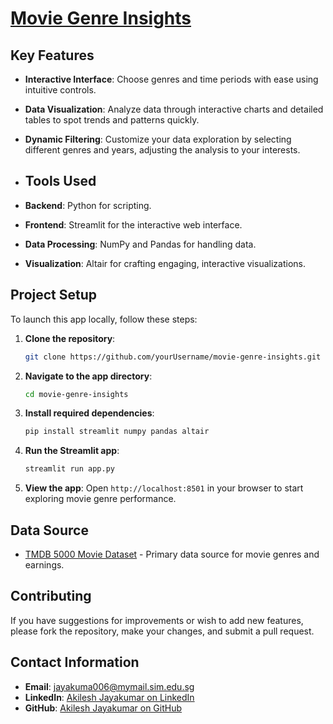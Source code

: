 # [Movie Genre Insights](https://movie-genre-insights-app.streamlit.app/)

## Key Features

- **Interactive Interface**: Choose genres and time periods with ease using intuitive controls.
- **Data Visualization**: Analyze data through interactive charts and detailed tables to spot trends and patterns quickly.
- **Dynamic Filtering**: Customize your data exploration by selecting different genres and years, adjusting the analysis to your interests.

- ## Tools Used

- **Backend**: Python for scripting.
- **Frontend**: Streamlit for the interactive web interface.
- **Data Processing**: NumPy and Pandas for handling data.
- **Visualization**: Altair for crafting engaging, interactive visualizations.

## Project Setup

To launch this app locally, follow these steps:

1. **Clone the repository**:
   ```bash
   git clone https://github.com/yourUsername/movie-genre-insights.git
   ```
2. **Navigate to the app directory**:
   ```bash
   cd movie-genre-insights
   ```
3. **Install required dependencies**:
   ```bash
   pip install streamlit numpy pandas altair
   ```
4. **Run the Streamlit app**:
   ```bash
   streamlit run app.py
   ```
5. **View the app**:
   Open `http://localhost:8501` in your browser to start exploring movie genre performance.

## Data Source

- [TMDB 5000 Movie Dataset](https://www.kaggle.com/datasets/tmdb/tmdb-movie-metadata) - Primary data source for movie genres and earnings.

## Contributing

If you have suggestions for improvements or wish to add new features, please fork the repository, make your changes, and submit a pull request.

## Contact Information

- **Email**: jayakuma006@mymail.sim.edu.sg
- **LinkedIn**: [Akilesh Jayakumar on LinkedIn](https://www.linkedin.com/in/akileshjayakumar/)
- **GitHub**: [Akilesh Jayakumar on GitHub](https://github.com/akileshjayakumar)
